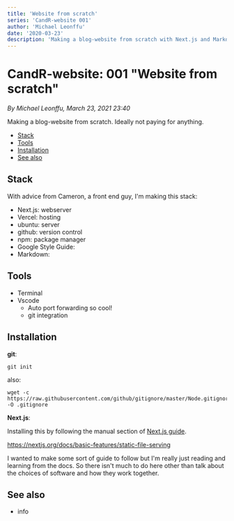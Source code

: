```yaml
---
title: 'Website from scratch'
series: 'CandR-website 001'
author: 'Michael Leonffu'
date: '2020-03-23'
description: 'Making a blog-website from scratch with Next.js and Markdown.'
---
```


# CandR-website: 001 "Website from scratch"

*By Michael Leonffu, March 23, 2021 23:40*

Making a blog-website from scratch. Ideally not paying for anything.

- [Stack](#stack)
- [Tools](#tools)
- [Installation](#installation)
- [See also](#see-also)

## Stack

With advice from Cameron, a front end guy, I'm making this stack:

-   Next.js: webserver
-   Vercel: hosting
-   ubuntu: server
-   github: version control
-   npm: package manager
-   Google Style Guide:
-   Markdown:

## Tools

-   Terminal
-   Vscode
    -   Auto port forwarding so cool!
    -   git integration

## Installation

**git**:

    git init

also:

    wget -c https://raw.githubusercontent.com/github/gitignore/master/Node.gitignore -O .gitignore



**Next.js**:

Installing this by following the manual section of
[Next.js guide](https://nextjs.org/docs/getting-started#manual-setup).

https://nextjs.org/docs/basic-features/static-file-serving


I wanted to make some sort of guide to follow but I'm really just reading
and learning from the docs. So there isn't much to do here other than
talk about the choices of software and how they work together.

## See also

* info